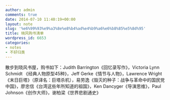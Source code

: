 ```yaml
---
author: admin
comments: true
date: 2014-07-10 11:40:19+00:00
layout: note
slug: '%e6%99%93%e9%a3%8e%e8%b4%ad%e4%b9%a6%e6%b8%85%e5%8d%95'
title: 晓风购书清单
wordpress_id: 6653
categories:
- notes
- 不好归类
---
```


散步到晓风书屋，购书如下：Judith Barrington《回忆录写作》，Victoria Lynn Schmidt 《经典人物原型45种》，Jeff Gerke《情节与人物》，Lawrence Wright《末日巨塔》（原译名：巨塔杀机），易劳逸《毁灭的种子：战争与革命中的国民党中国》，廖忠信《台湾这些年所知道的祖国》，Ken Dancyger《导演思维》，Paul Johnson《创作大师》，谢柏梁《世界悲剧通史》
